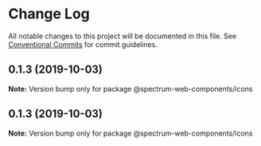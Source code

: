 # Change Log

All notable changes to this project will be documented in this file.
See [Conventional Commits](https://conventionalcommits.org) for commit guidelines.

## 0.1.3 (2019-10-03)

**Note:** Version bump only for package @spectrum-web-components/icons

## 0.1.3 (2019-10-03)

**Note:** Version bump only for package @spectrum-web-components/icons

